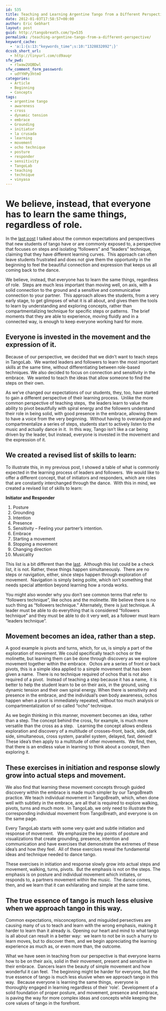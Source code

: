 ```yaml
---
id: 535
title: Teaching and Learning Argentine Tango from a Different Perspective
date: 2012-01-03T17:58:57+00:00
author: Eric Gebhart
layout: post
guid: http://tangobreath.com/?p=535
permalink: /teaching-argentine-tango-from-a-different-perspective/
keyword_cache:
  - 'a:1:{s:13:"keywords_time";s:10:"1328832092";}'
dcssb_short_url:
  - http://tinyurl.com/cd9auqr
sfw_pwd:
  - rlwaw2UQBDwl
sfw_comment_form_password:
  - udYYHPy3htmO
categories:
  - Article
  - Beginning
  - Concepts
tags:
  - argentine tango
  - awareness
  - cross
  - dynamic tension
  - embrace
  - Grounding
  - initiator
  - la crusada
  - learning
  - movement
  - ocho technique
  - posture
  - responder
  - sensitivity
  - TangoLab
  - teaching
  - technique
  - vinyasa
---
```

# We believe, instead, that everyone has to learn the same things, regardless of role.

In the <a title="Expectations, misconceptions and perspectives on learning Argentine tango." href="http://tangobreath.com/expectations-misconceptions-and-perspectives-on-learning-argentine-tango/" target="_blank">last post</a> I talked about the common expectations and perspectives that new students of tango have or are commonly exposed to, a perspective that focuses on steps and isolating &#8220;followers&#8221; and &#8220;leaders&#8221; technique, claiming that they have different learning curves.  This approach can often leave students frustrated and does not give them the opportunity in the beginning to feel the beautiful connection and expression that keeps us all coming back to the dance.

<!--more-->

We believe, instead, that everyone has to learn the same things, regardless of role.  Steps are much less important than moving well, on axis, with a solid connection to the ground and a sensitive and communicative connection to your partner.  This approach allows the students, from a very early stage, to get glimpses of what it is all about, and gives them the tools to learn by understanding and exploring concepts, rather than compartmentalizing technique for specific steps or patterns.  The brief moments that they are able to experience, moving fluidly and in a connected way, is enough to keep everyone working hard for more.

## Everyone is invested in the movement and the expression of it.

Because of our perspective, we decided that we didn&#8217;t want to teach steps in TangoLab.  We wanted leaders and followers to learn the most important skills at the same time, without differentiating between role-based techniques. We also decided to focus on connection and sensitivity in the embrace.  We wanted to teach the ideas that allow someone to find the steps on their own.

As we&#8217;ve changed our expectations of our students, they, too, have started to gain a different perspective of their learning process.  Unlike the more common perspective of teaching steps,  the leaders learn to value the ability to pivot beautifully with spiral energy and the followers understand their role in being solid, with good presence in the embrace, allowing them to have a voice from the very beginning.  Without having to overanalyze and compartmentalize a series of steps, students start to actively listen to the music and actually dance in it.  In this way, Tango isn&#8217;t like a car being driven by the leader, but instead, everyone is invested in the movement and the expression of it.

## We created a revised list of skills to learn:

To illustrate this, in my previous post, I showed a table of what is commonly expected in the learning process of leaders and followers.  We would like to offer a different concept, that of initiators and responders, which are roles that are constantly interchanged through the dance.  With this in mind, we created a revised list of skills to learn:

**Initiator and Responder**

  1. Posture
  2. Grounding
  3. Intention
  4. Presence
  5. Sensitivity &#8211; Feeling your partner&#8217;s intention.
  6. Embrace
  7. Starting a movement
  8. Stopping a movement
  9. Changing direction
 10. Musicality

This list is a bit different than the [last](http://tangobreath.com/expectations-misconceptions-and-perspectives-on-learning-argentine-tango/).  Although this list could be a check list, it is not. Rather, these things happen simultaneously.  There are no steps or navigation, either, since steps happen through exploration of movement.  Navigation is simply being polite, which isn&#8217;t something that needs special attention beyond learning how a ronda works.

You might also wonder why you don&#8217;t see common terms that refer to &#8220;followers technique&#8221;, like ochos and the molinette. We believe there is no such thing as &#8220;followers technique.&#8221; Alternately, there is just technique. A leader must be able to do everything that is considered &#8220;followers technique&#8221; and they must be able to do it very well, as a follower must learn &#8220;leaders technique&#8221;.

## Movement becomes an idea, rather than a step.

A good example is pivots and turns, which, for us, is simply a part of the exploration of movement. We could specifically teach ochos or the molinette, but learning them can be done through discovery as we explore movement together within the embrace.  Ochos are a series of front or back pivots, this is a simple idea applied to a simple movement that has been given a name.  There is no technique required of ochos that is not also required of a pivot.  Instead of teaching a step because it has a name,  it is better to help the student learn to be on their axis, in the ground, using dynamic tension and their own spiral energy. When there is sensitivity and presence in the embrace, and the individual&#8217;s own body awareness, ochos happen when a pivot is immediately repeated, without too much analysis or compartmentalization of so called &#8220;ocho&#8221; technique.

As we begin thinking in this manner, movement becomes an idea, rather than a step. The concept behind the cross, for example, is much more versatile than the cross as a step.   Learning the concept allows endless exploration and discovery of a multitude of crosses&#8211;front, back, side, dark side, simultaneous, cross system, parallel system, delayed, fast, denied! These idea&#8217;s then apply to a multitude of other movements.  We find, then, that there is an endless value in learning to think about a concept, then exploring it.

## These exercises in initiation and response slowly grow into actual steps and movement.

We also find that learning these movement concepts through guided discovery within the embrace is made much simpler by our TangoBreath practice. We teach individual movement in TangoBreath, which, when done well with subtlety in the embrace, are all that is required to explore walking, pivots, turns and much more.  In TangoLab, we only need to illustrate the corresponding individual movement from TangoBreath, and everyone is on the same page.

Every TangoLab starts with some very quiet and subtle initiation and response of movement.   We emphasize the key points of posture and visualizations that create grounding, presence, intention and communication and have exercises that demonstrate the extremes of these idea&#8217;s and how they feel.  All of these exercises reveal the fundamental ideas and technique needed to dance tango.

These exercises in initiation and response slowly grow into actual steps and movement, walking, turns, pivots.  But the emphasis is not on the steps. The emphasis is on posture and individual movement which initiates, or responds to, a partners movement within the music.  The dance comes, then, and we learn that it can exhilarating and simple at the same time.

## The true essence of tango is much less elusive when we approach tango in this way.

Common expectations, misconceptions, and misguided persectives are causing many of us to teach and learn with the wrong emphasis, making it harder to learn than it already is. Opening our heart and mind to what tango is all about can result in a better way:  we learn to not be in such a hurry to learn moves, but to discover them, and we begin appreciating the learning experience as much as, or even more than, the outcome.

What we have seen in teaching from our perspective is that everyone learns how to be on their axis, solid in their movement, present and sensitive in their embrace.  Dancers learn the beauty of simple movement and how wonderful it can feel.  The beginning might be harder for everyone, but the true essence of tango is much less elusive when we approach tango in this way.  Because everyone is learning the same things,  everyone is thoroughly engaged in learning regardless of their &#8216;role&#8217;.  Development of a solid foundation of proper posture, and movement, presence and embrace, is paving the way for more complex ideas and concepts while keeping the core values of tango in the forefront.